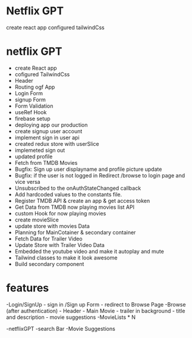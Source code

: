 # Netflix GPT
create react app
configured tailwindCss


# netflix GPT
- create React app
- cofigured TailwindCss
- Header
- Routing ogf App
- Login Form
- signup Form
- Form Validation
- useRef Hook
- firebase setup
- deploying app our production
- create signup user account
- implement sign in user api
- created redux store with userSlice
- implemeted sign out
- updated profile
- Fetch from TMDB Movies
- Bugfix: Sign up user displayname and profile picture update
- Bugfix: if the user is not logged in Redirect /browse to login page and vice versa
- Unsubscribed to the onAuthStateChanged callback
- Add hardcoded values to the constants file.
- Register TMDB API & create an app & get access token
- Get Data from TMDB now playing movies list API
- custom Hook for now playing movies
- create movieSlice
- update store with movies Data
- Planning for MainCotainer & secondary container
- Fetch Data for Trailer Video
- Update Store with Trailer Video Data
- Embedded the youtube video and make it autoplay and mute
- Tailwind classes to make it look awesome
- Build secondary component




# features
-Login/SignUp
    - sign in /Sign up Form 
    - redirect to Browse Page
-Browse (after authentication)
    - Header
    - Main Movie
        - trailer in background
        - title and description
        - movie suggestions
            -MovieLists * N

-netflixGPT
    -search Bar
    -Movie Suggestions
